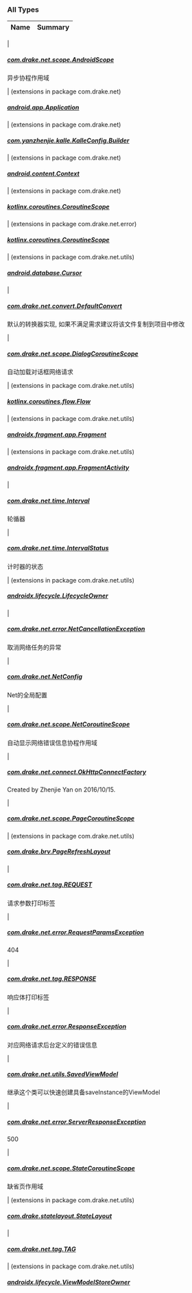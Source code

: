 

### All Types

| Name | Summary |
|---|---|
|

##### [com.drake.net.scope.AndroidScope](../com.drake.net.scope/-android-scope/index.md)

异步协程作用域


| (extensions in package com.drake.net)

##### [android.app.Application](../com.drake.net/android.app.-application/index.md)


| (extensions in package com.drake.net)

##### [com.yanzhenjie.kalle.KalleConfig.Builder](../com.drake.net/com.yanzhenjie.kalle.-kalle-config.-builder/index.md)


| (extensions in package com.drake.net)

##### [android.content.Context](../com.drake.net/android.content.-context/index.md)


| (extensions in package com.drake.net)

##### [kotlinx.coroutines.CoroutineScope](../com.drake.net/kotlinx.coroutines.-coroutine-scope/index.md)


| (extensions in package com.drake.net.error)

##### [kotlinx.coroutines.CoroutineScope](../com.drake.net.error/kotlinx.coroutines.-coroutine-scope/index.md)


| (extensions in package com.drake.net.utils)

##### [android.database.Cursor](../com.drake.net.utils/android.database.-cursor/index.md)


|

##### [com.drake.net.convert.DefaultConvert](../com.drake.net.convert/-default-convert/index.md)

默认的转换器实现, 如果不满足需求建议将该文件复制到项目中修改


|

##### [com.drake.net.scope.DialogCoroutineScope](../com.drake.net.scope/-dialog-coroutine-scope/index.md)

自动加载对话框网络请求


| (extensions in package com.drake.net.utils)

##### [kotlinx.coroutines.flow.Flow](../com.drake.net.utils/kotlinx.coroutines.flow.-flow/index.md)


| (extensions in package com.drake.net.utils)

##### [androidx.fragment.app.Fragment](../com.drake.net.utils/androidx.fragment.app.-fragment/index.md)


| (extensions in package com.drake.net.utils)

##### [androidx.fragment.app.FragmentActivity](../com.drake.net.utils/androidx.fragment.app.-fragment-activity/index.md)


|

##### [com.drake.net.time.Interval](../com.drake.net.time/-interval/index.md)

轮循器


|

##### [com.drake.net.time.IntervalStatus](../com.drake.net.time/-interval-status/index.md)

计时器的状态


| (extensions in package com.drake.net.utils)

##### [androidx.lifecycle.LifecycleOwner](../com.drake.net.utils/androidx.lifecycle.-lifecycle-owner/index.md)


|

##### [com.drake.net.error.NetCancellationException](../com.drake.net.error/-net-cancellation-exception/index.md)

取消网络任务的异常


|

##### [com.drake.net.NetConfig](../com.drake.net/-net-config/index.md)

Net的全局配置


|

##### [com.drake.net.scope.NetCoroutineScope](../com.drake.net.scope/-net-coroutine-scope/index.md)

自动显示网络错误信息协程作用域


|

##### [com.drake.net.connect.OkHttpConnectFactory](../com.drake.net.connect/-ok-http-connect-factory/index.md)

Created by Zhenjie Yan on 2016/10/15.


|

##### [com.drake.net.scope.PageCoroutineScope](../com.drake.net.scope/-page-coroutine-scope/index.md)


| (extensions in package com.drake.net.utils)

##### [com.drake.brv.PageRefreshLayout](../com.drake.net.utils/com.drake.brv.-page-refresh-layout/index.md)


|

##### [com.drake.net.tag.REQUEST](../com.drake.net.tag/-r-e-q-u-e-s-t.md)

请求参数打印标签


|

##### [com.drake.net.error.RequestParamsException](../com.drake.net.error/-request-params-exception/index.md)

404


|

##### [com.drake.net.tag.RESPONSE](../com.drake.net.tag/-r-e-s-p-o-n-s-e.md)

响应体打印标签


|

##### [com.drake.net.error.ResponseException](../com.drake.net.error/-response-exception/index.md)

对应网络请求后台定义的错误信息


|

##### [com.drake.net.utils.SavedViewModel](../com.drake.net.utils/-saved-view-model/index.md)

继承这个类可以快速创建具备saveInstance的ViewModel


|

##### [com.drake.net.error.ServerResponseException](../com.drake.net.error/-server-response-exception/index.md)

500


|

##### [com.drake.net.scope.StateCoroutineScope](../com.drake.net.scope/-state-coroutine-scope/index.md)

缺省页作用域


| (extensions in package com.drake.net.utils)

##### [com.drake.statelayout.StateLayout](../com.drake.net.utils/com.drake.statelayout.-state-layout/index.md)


|

##### [com.drake.net.tag.TAG](../com.drake.net.tag/-t-a-g/index.md)


| (extensions in package com.drake.net.utils)

##### [androidx.lifecycle.ViewModelStoreOwner](../com.drake.net.utils/androidx.lifecycle.-view-model-store-owner/index.md)


